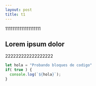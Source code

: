 ```yaml
---
layout: post
title: t1
---
```


11111111111111111111

## Lorem ipsum dolor

222222222222222222

```javascript
let hola = "Probando bloques de codigo"
if( true ) {
  console.log(`${hola}`);
}
```
